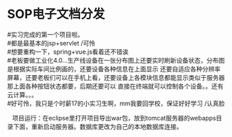 # SOP电子文档分发
#实习完成的第一个项目啦。</br>
#都是最基本的jsp+servlet /可怜</br>
#想要重构一下，spring+vue.js看着还不错诶</br>
#老板要做工业化4.0...生产线设备在一张分布图上还要实时刷新设备状态，分布图是根据实际车间比例画的，还要设备各种信息在上面显示
还要自适应各种分辨率屏幕，还要老板们可以在手机上看，还要设备上各模块信息都能显示类似于服务器那上面各种按钮状态都要，后期还要可以
直接在终端就可以控制各个设备。。还有云计算。。。</br>
#好可怜，我只是个时薪17的小实习生啊，mm我要回学校，保证好好学习 /认真脸

 
 项目运行：在eclipse里打开项目导出war包，放到tomcat服务器的webapps目录下面，重新启动服务器。数据库更改为自己的本地数据库连接。
